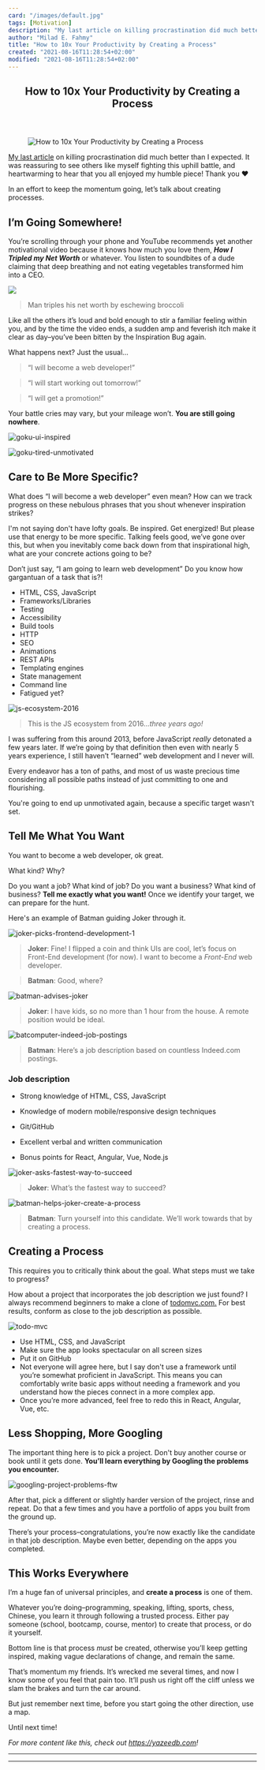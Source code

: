 ```yaml
---
card: "/images/default.jpg"
tags: [Motivation]
description: "My last article on killing procrastination did much better th"
author: "Milad E. Fahmy"
title: "How to 10x Your Productivity by Creating a Process"
created: "2021-08-16T11:28:54+02:00"
modified: "2021-08-16T11:28:54+02:00"
---
```

<div class="site-wrapper">
<main id="site-main" class="site-main outer">
<div class="inner">
<article class="post-full post tag-motivation tag-javascript tag-react tag-technology tag-goals tag-goal-setting tag-productivity ">
<header class="post-full-header">
<h1 class="post-full-title">How to 10x Your Productivity by Creating a Process</h1>
</header>
<figure class="post-full-image">
<picture>
<source media="(max-width: 700px)" sizes="1px" srcset="data:image/gif;base64,R0lGODlhAQABAIAAAAAAAP///yH5BAEAAAAALAAAAAABAAEAAAIBRAA7 1w">
<source media="(min-width: 701px)" sizes="(max-width: 800px) 400px,
(max-width: 1170px) 700px,
1400px" srcset="/news/content/images/size/w300/2019/07/vegeta-process-web.png 300w,
/news/content/images/size/w600/2019/07/vegeta-process-web.png 600w,
/news/content/images/size/w1000/2019/07/vegeta-process-web.png 1000w,
/news/content/images/size/w2000/2019/07/vegeta-process-web.png 2000w">
<img onerror="this.style.display='none'" src="/news/content/images/size/w2000/2019/07/vegeta-process-web.png" alt="How to 10x Your Productivity by Creating a Process">
</picture>
</figure>
<section class="post-full-content">
<div class="post-content">
<p><a href="https://yazeedb.com/posts/how-to-kill-procrastination">My last article</a> on killing procrastination did much better than I expected. It was reassuring to see others like myself fighting this uphill battle, and heartwarming to hear that you all enjoyed my humble piece! Thank you ❤️</p>
<p>In an effort to keep the momentum going, let’s talk about creating processes.</p>
<h2 id="imgoingsomewhere">I’m Going Somewhere!</h2>
<p>You’re scrolling through your phone and YouTube recommends yet another motivational video because it knows how much you love them, <em><strong>How I Tripled my Net Worth</strong></em> or whatever. You listen to soundbites of a dude claiming that deep breathing and not eating vegetables transformed him into a CEO.</p>
<img src="https://www.freecodecamp.org/news/content/images/2019/07/haha-business-1.jpg">
<blockquote>
<p>Man triples his net worth by eschewing broccoli</p>
</blockquote>
<p>Like all the others it’s loud and bold enough to stir a familiar feeling within you, and by the time the video ends, a sudden amp and feverish itch make it clear as day–you’ve been bitten by the Inspiration Bug again.</p>
<p>What happens next? Just the usual...</p>
<blockquote>
<p>“I will become a web developer!”</p>
</blockquote>
<blockquote>
<p>“I will start working out tomorrow!”</p>
</blockquote>
<blockquote>
<p>“I will get a promotion!”</p>
</blockquote>
<p>Your battle cries may vary, but your mileage won’t. <strong>You are still going nowhere</strong>.</p>
<p><img src="https://www.freecodecamp.org/news/content/images/2019/07/goku-ui-inspired.jpg" alt="goku-ui-inspired"></p>
<p><img src="https://www.freecodecamp.org/news/content/images/2019/07/goku-tired-unmotivated.jpeg" alt="goku-tired-unmotivated"></p>
<h2 id="caretobemorespecific">Care to Be More Specific?</h2>
<p>What does “I will become a web developer” even mean? How can we track progress on these nebulous phrases that you shout whenever inspiration strikes?</p>
<p>I'm not saying don't have lofty goals. Be inspired. Get energized! But please use that energy to be more specific. Talking feels good, we’ve gone over this, but when you inevitably come back down from that inspirational high, what are your concrete actions going to be?</p>
<p>Don’t just say, “I am going to learn web development” Do you know how gargantuan of a task that is?!</p>
<ul>
<li>HTML, CSS, JavaScript</li>
<li>Frameworks/Libraries</li>
<li>Testing</li>
<li>Accessibility</li>
<li>Build tools</li>
<li>HTTP</li>
<li>SEO</li>
<li>Animations</li>
<li>REST APIs</li>
<li>Templating engines</li>
<li>State management</li>
<li>Command line</li>
<li>Fatigued yet?</li>
</ul>
<p><img src="https://www.freecodecamp.org/news/content/images/2019/07/js-ecosystem-2016.png" alt="js-ecosystem-2016"></p>
<blockquote>
<p>This is the JS ecosystem from 2016...<em>three years ago!</em></p>
</blockquote>
<p>I was suffering from this around 2013, before JavaScript <em>really</em> detonated a few years later. If we’re going by that definition then even with nearly 5 years experience, I still haven’t “learned” web development and I never will.</p>
<p>Every endeavor has a ton of paths, and most of us waste precious time considering all possible paths instead of just committing to one and flourishing.</p>
<p>You're going to end up unmotivated again, because a specific target wasn't set.</p>
<h2 id="tellmewhatyouwant">Tell Me What You Want</h2>
<p>You want to become a web developer, ok great.</p>
<p>What kind? Why?</p>
<p>Do you want a job? What kind of job? Do you want a business? What kind of business? <strong>Tell me exactly what you want!</strong> Once we identify your target, we can prepare for the hunt.</p>
<p>Here's an example of Batman guiding Joker through it.</p>
<p><img src="https://www.freecodecamp.org/news/content/images/2019/07/joker-picks-frontend-development-1.png" alt="joker-picks-frontend-development-1"></p>
<blockquote>
<p><strong>Joker</strong>: Fine! I flipped a coin and think UIs are cool, let’s focus on Front-End development (for now). I want to become a <em>Front-End</em> web developer.</p>
</blockquote>
<blockquote>
<p><strong>Batman</strong>: Good, where?</p>
</blockquote>
<p><img src="https://www.freecodecamp.org/news/content/images/2019/07/batman-advises-joker.png" alt="batman-advises-joker"></p>
<blockquote>
<p><strong>Joker</strong>: I have kids, so no more than 1 hour from the house. A remote position would be ideal.</p>
</blockquote>
<p><img src="https://www.freecodecamp.org/news/content/images/2019/07/batcomputer-indeed-job-postings.png" alt="batcomputer-indeed-job-postings"></p>
<blockquote>
<p><strong>Batman</strong>: Here’s a job description based on countless Indeed.com postings.</p>
</blockquote>
<h3 id="jobdescription">Job description</h3>
<ul>
<li>
<p>Strong knowledge of HTML, CSS, JavaScript</p>
</li>
<li>
<p>Knowledge of modern mobile/responsive design techniques</p>
</li>
<li>
<p>Git/GitHub</p>
</li>
<li>
<p>Excellent verbal and written communication</p>
</li>
<li>
<p>Bonus points for React, Angular, Vue, Node.js</p>
</li>
</ul>
<p><img src="https://www.freecodecamp.org/news/content/images/2019/07/joker-asks-fastest-way-to-succeed.png" alt="joker-asks-fastest-way-to-succeed"></p>
<blockquote>
<p><strong>Joker</strong>: What’s the fastest way to succeed?</p>
</blockquote>
<p><img src="https://www.freecodecamp.org/news/content/images/2019/07/batman-helps-joker-create-a-process.png" alt="batman-helps-joker-create-a-process"></p>
<blockquote>
<p><strong>Batman</strong>: Turn yourself into this candidate. We’ll work towards that by creating a process.</p>
</blockquote>
<h2 id="creatingaprocess">Creating a Process</h2>
<p>This requires you to critically think about the goal. What steps must we take to progress?</p>
<p>How about a project that incorporates the job description we just found? I always recommend beginners to make a clone of <a href="http://todomvc.com/examples/vanillajs/">todomvc.com.</a> For best results, conform as close to the job description as possible.</p>
<p><img src="https://www.freecodecamp.org/news/content/images/2019/07/todo-mvc.png" alt="todo-mvc"></p>
<ul>
<li>Use HTML, CSS, and JavaScript</li>
<li>Make sure the app looks spectacular on all screen sizes</li>
<li>Put it on GitHub</li>
<li>Not everyone will agree here, but I say don't use a framework until you’re somewhat proficient in JavaScript. This means you can comfortably write basic apps without needing a framework and you understand how the pieces connect in a more complex app.</li>
<li>Once you’re more advanced, feel free to redo this in React, Angular, Vue, etc.</li>
</ul>
<h2 id="lessshoppingmoregoogling">Less Shopping, More Googling</h2>
<p>The important thing here is to pick a project. Don't buy another course or book until it gets done. <strong>You’ll learn everything by Googling the problems you encounter.</strong></p>
<p><img src="https://www.freecodecamp.org/news/content/images/2019/07/googling-project-problems-ftw.jpg" alt="googling-project-problems-ftw"></p>
<p>After that, pick a different or slightly harder version of the project, rinse and repeat. Do that a few times and you have a portfolio of apps you built from the ground up.</p>
<p>There’s your process–congratulations, you’re now exactly like the candidate in that job description. Maybe even better, depending on the apps you completed.</p>
<h2 id="thisworkseverywhere">This Works Everywhere</h2>
<p>I’m a huge fan of universal principles, and <strong>create a process</strong> is one of them.</p>
<p>Whatever you’re doing–programming, speaking, lifting, sports, chess, Chinese, you learn it through following a trusted process. Either pay someone (school, bootcamp, course, mentor) to create that process, or do it yourself.</p>
<p>Bottom line is that process <em>must</em> be created, otherwise you’ll keep getting inspired, making vague declarations of change, and remain the same.</p>
<p>That’s momentum my friends. It’s wrecked me several times, and now I know some of you feel that pain too. It’ll push us right off the cliff unless we slam the brakes and turn the car around.</p>
<p>But just remember next time, before you start going the other direction, use a map.</p>
<p>Until next time!</p>
<p><em>For more content like this, check out <a href="https://yazeedb.com">https://yazeedb.com</a>!</em></p>
</div>
<hr>
<hr>
</section>
</article>
</div>
</main>
</div>
<!-- Google Tag Manager (noscript) -->
<!-- End Google Tag Manager (noscript) -->
